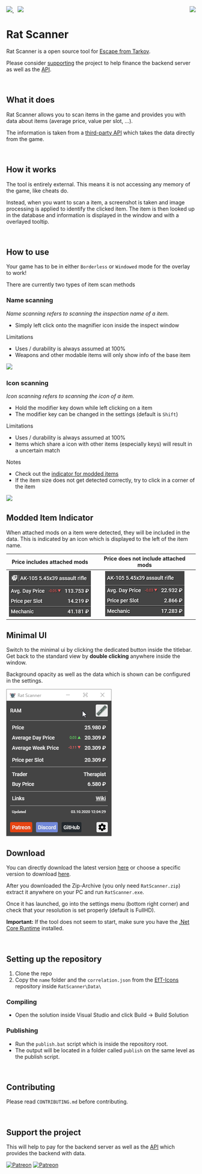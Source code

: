 <img src="media/RatLogo.png" height=100 align=right>

<div>
  <a href="https://patreon.com/RatScanner">
    <img src="https://img.shields.io/badge/dynamic/json?color=%23e85b46&label=Patreon&query=data.attributes.patron_count&suffix=%20patrons&url=https%3A%2F%2Fwww.patreon.com%2Fapi%2Fcampaigns%2F4117180&style=for-the-badge&logo=patreon" />
  </a>

  <a href="https://discord.gg/aHZf7aP" style="padding:10px">
    <img src="https://img.shields.io/discord/687549250435153930?label=Discord&logo=discord&logoColor=ffffff&color=7389D8&labelColor=6A7EC2&style=for-the-badge" />
  </a>
</div>

# Rat Scanner

Rat Scanner is a open source tool for [Escape from Tarkov][escape-from-tarkov].

Please consider [supporting](#Support-the-project) the project to help finance the backend server as well as the [API][tarkov-market].

<br/>

## What it does

Rat Scanner allows you to scan items in the game and provides you with data about items (average price, value per slot, ...).

The information is taken from a [third-party API][tarkov-market] which takes the data directly from the game.

<br/>

## How it works

The tool is entirely external. This means it is not accessing any memory of the game, like cheats do.

Instead, when you want to scan a item, a screenshot is taken and image processing is applied to identify the clicked item. The item is then looked up in the database and information is displayed in the window and with a overlayed tooltip.

<br/>

## How to use

Your game has to be in either `Borderless` or `Windowed` mode for the overlay to work!

There are currently two types of item scan methods

### Name scanning

_Name scanning refers to scanning the inspection name of a item._

- Simply left click onto the magnifier icon inside the inspect window

Limitations

- Uses / durability is always assumed at 100%
- Weapons and other modable items will only show info of the base item

<img src="media/NameScan.gif" width=400px>

### Icon scanning

_Icon scanning refers to scanning the icon of a item._

- Hold the modifier key down while left clicking on a item
- The modifier key can be changed in the settings (default is `Shift`)

Limitations

- Uses / durability is always assumed at 100%
- Items which share a icon with other items (especially keys) will result in a uncertain match

Notes

- Check out the [indicator for modded items](#modded-item-indicator)
- If the item size does not get detected correctly, try to click in a corner of the item

<img src="media/IconScan.gif" width=400px>

<br/>

## Modded Item Indicator
When attached mods on a item were detected, they will be included in the data.
This is indicated by an icon which is displayed to the left of the item name.

Price includes attached mods       | Price **does not** include attached mods
:--------------------------------: | :------------------------------------:
![AttachedMods](media/ModIcon.png) | ![NoAttachedMods](media/NoModIcon.png)

## Minimal UI
Switch to the minimal ui by clicking the dedicated button inside the titlebar.
Get back to the standard view by **double clicking** anywhere inside the window.

Background opacity as well as the data which is shown can be configured in the settings.

<img src="media/MinimalUI-HowTo.gif" width=280px>

## Download

You can directly download the latest version [here][latest-release] or choose a specific version to download [here][releases].

After you downloaded the Zip-Archive (you only need `RatScanner.zip`) extract it anywhere on your PC and run `RatScanner.exe`.

Once it has launched, go into the settings menu (bottom right corner) and check that your resolution is set properly (default is FullHD).

**Important:** If the tool does not seem to start, make sure you have the [.Net Core Runtime][net-core-download] installed.

<br/>

## Setting up the repository

1. Clone the repo
2. Copy the `name` folder and the `correlation.json` from the [EfT-Icons][eft-icons-repo] repository inside `RatScanner\Data\`

### Compiling

- Open the solution inside Visual Studio and click Build -> Build Solution

### Publishing

- Run the `publish.bat` script which is inside the repository root.
- The output will be located in a folder called `publish` on the same level as the publish script.

<br/>

## Contributing

Please read `CONTRIBUTING.md` before contributing.

<br/>

## Support the project

This will help to pay for the backend server as well as the [API][tarkov-market] which provides the backend with data.

[![Patreon](https://img.shields.io/badge/dynamic/json?color=%23e85b46&label=Patreon&query=data.attributes.patron_count&suffix=%20patrons&url=https%3A%2F%2Fwww.patreon.com%2Fapi%2Fcampaigns%2F4117180&style=for-the-badge&logo=patreon)](https://patreon.com/RatScanner)
[![Patreon](https://img.shields.io/static/v1?&label=PayPal&message=Donate&color=0079C1&style=for-the-badge&logo=paypal)](https://paypal.me/mscheve)

[escape-from-tarkov]: https://www.escapefromtarkov.com/
[tarkov-market]: https://tarkov-market.com/
[eft-icons-repo]: https://github.com/Blightbuster/EfTIcons
[latest-release]: https://github.com/Blightbuster/RatScanner/releases/latest/download/RatScanner.zip
[releases]: https://github.com/Blightbuster/RatScanner/releases/
[net-core-download]: https://dotnet.microsoft.com/download/dotnet-core/current/runtime
